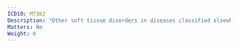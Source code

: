 ```yaml
---
ICD10: M7382
Description: "Other soft tissue disorders in diseases classified elsewhere: Upper arm"
Matters: No
Weight: 0
---
```

